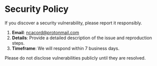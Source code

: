 # Security Policy

If you discover a security vulnerability, please report it responsibly.

1. **Email**: <ncacord@protonmail.com>
2. **Details**: Provide a detailed description of the issue and reproduction steps.
3. **Timeframe**: We will respond within 7 business days.

Please do not disclose vulnerabilities publicly until they are resolved.
